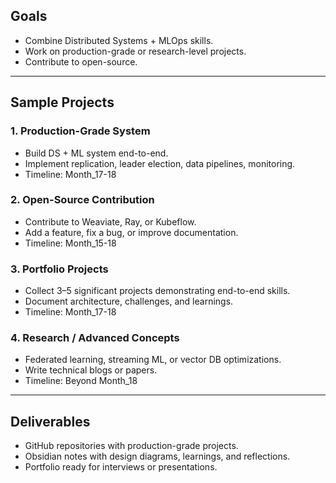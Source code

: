 
## Goals
- Combine Distributed Systems + MLOps skills.
- Work on production-grade or research-level projects.
- Contribute to open-source.

---

## Sample Projects

### 1. Production-Grade System
- Build DS + ML system end-to-end.
- Implement replication, leader election, data pipelines, monitoring.
- Timeline: Month_17-18

### 2. Open-Source Contribution
- Contribute to Weaviate, Ray, or Kubeflow.
- Add a feature, fix a bug, or improve documentation.
- Timeline: Month_15-18

### 3. Portfolio Projects
- Collect 3–5 significant projects demonstrating end-to-end skills.
- Document architecture, challenges, and learnings.
- Timeline: Month_17-18

### 4. Research / Advanced Concepts
- Federated learning, streaming ML, or vector DB optimizations.
- Write technical blogs or papers.
- Timeline: Beyond Month_18

---

## Deliverables
- GitHub repositories with production-grade projects.
- Obsidian notes with design diagrams, learnings, and reflections.
- Portfolio ready for interviews or presentations.
